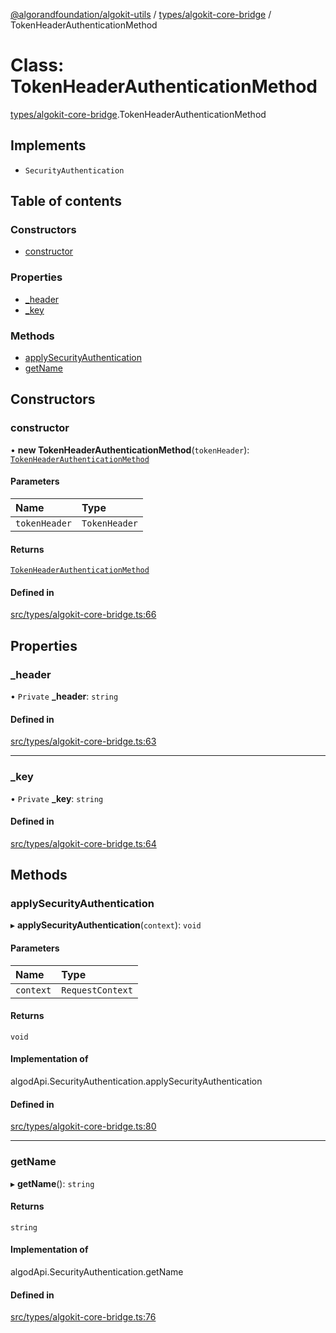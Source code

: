 [@algorandfoundation/algokit-utils](../README.md) / [types/algokit-core-bridge](../modules/types_algokit_core_bridge.md) / TokenHeaderAuthenticationMethod

# Class: TokenHeaderAuthenticationMethod

[types/algokit-core-bridge](../modules/types_algokit_core_bridge.md).TokenHeaderAuthenticationMethod

## Implements

- `SecurityAuthentication`

## Table of contents

### Constructors

- [constructor](types_algokit_core_bridge.TokenHeaderAuthenticationMethod.md#constructor)

### Properties

- [\_header](types_algokit_core_bridge.TokenHeaderAuthenticationMethod.md#_header)
- [\_key](types_algokit_core_bridge.TokenHeaderAuthenticationMethod.md#_key)

### Methods

- [applySecurityAuthentication](types_algokit_core_bridge.TokenHeaderAuthenticationMethod.md#applysecurityauthentication)
- [getName](types_algokit_core_bridge.TokenHeaderAuthenticationMethod.md#getname)

## Constructors

### constructor

• **new TokenHeaderAuthenticationMethod**(`tokenHeader`): [`TokenHeaderAuthenticationMethod`](types_algokit_core_bridge.TokenHeaderAuthenticationMethod.md)

#### Parameters

| Name | Type |
| :------ | :------ |
| `tokenHeader` | `TokenHeader` |

#### Returns

[`TokenHeaderAuthenticationMethod`](types_algokit_core_bridge.TokenHeaderAuthenticationMethod.md)

#### Defined in

[src/types/algokit-core-bridge.ts:66](https://github.com/algorandfoundation/algokit-utils-ts/blob/main/src/types/algokit-core-bridge.ts#L66)

## Properties

### \_header

• `Private` **\_header**: `string`

#### Defined in

[src/types/algokit-core-bridge.ts:63](https://github.com/algorandfoundation/algokit-utils-ts/blob/main/src/types/algokit-core-bridge.ts#L63)

___

### \_key

• `Private` **\_key**: `string`

#### Defined in

[src/types/algokit-core-bridge.ts:64](https://github.com/algorandfoundation/algokit-utils-ts/blob/main/src/types/algokit-core-bridge.ts#L64)

## Methods

### applySecurityAuthentication

▸ **applySecurityAuthentication**(`context`): `void`

#### Parameters

| Name | Type |
| :------ | :------ |
| `context` | `RequestContext` |

#### Returns

`void`

#### Implementation of

algodApi.SecurityAuthentication.applySecurityAuthentication

#### Defined in

[src/types/algokit-core-bridge.ts:80](https://github.com/algorandfoundation/algokit-utils-ts/blob/main/src/types/algokit-core-bridge.ts#L80)

___

### getName

▸ **getName**(): `string`

#### Returns

`string`

#### Implementation of

algodApi.SecurityAuthentication.getName

#### Defined in

[src/types/algokit-core-bridge.ts:76](https://github.com/algorandfoundation/algokit-utils-ts/blob/main/src/types/algokit-core-bridge.ts#L76)
